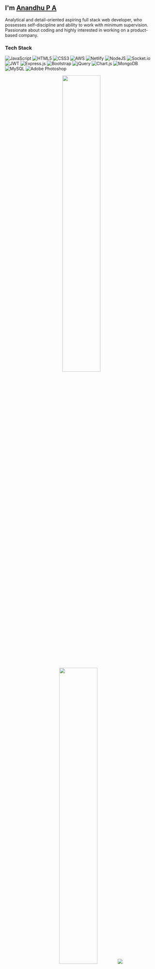 <!-- <img align="left" width="150" height="150" alt="Dani Akash" src="https://img.freepik.com/free-vector/laptop-with-program-code-isometric-icon-software-development-programming-applications-dark-neon_39422-971.jpg?size=626&ext=jpg"/>
 -->
## I'm [Anandhu P A][homepage]
Analytical and detail-oriented aspiring full stack web developer, who possesses self-discipline and ability to work with minimum supervision. Passionate about coding and highly interested in working on a product-based company.
   
[homepage]: https://anandhupa1.github.io/
[github]: https://github.com/Anandhupa1

<!-- --- -->


###  Tech Stack

![JavaScript](https://img.shields.io/badge/javascript-%23323330.svg?style=flat&logo=javascript&logoColor=%23F7DF1E) ![HTML5](https://img.shields.io/badge/html5-%23E34F26.svg?style=flat&logo=html5&logoColor=white) ![CSS3](https://img.shields.io/badge/css3-%231572B6.svg?style=flat&logo=css3&logoColor=white) ![AWS](https://img.shields.io/badge/AWS-%23FF9900.svg?style=flat&logo=amazon-aws&logoColor=white) ![Netlify](https://img.shields.io/badge/netlify-%23000000.svg?style=flat&logo=netlify&logoColor=#00C7B7) ![NodeJS](https://img.shields.io/badge/node.js-6DA55F?style=flat&logo=node.js&logoColor=white) ![Socket.io](https://img.shields.io/badge/Socket.io-black?style=flat&logo=socket.io&badgeColor=010101) ![JWT](https://img.shields.io/badge/JWT-black?style=flat&logo=JSON%20web%20tokens) ![Express.js](https://img.shields.io/badge/express.js-%23404d59.svg?style=flat&logo=express&logoColor=%2361DAFB) ![Bootstrap](https://img.shields.io/badge/bootstrap-%23563D7C.svg?style=flat&logo=bootstrap&logoColor=white) ![jQuery](https://img.shields.io/badge/jquery-%230769AD.svg?style=flat&logo=jquery&logoColor=white) ![Chart.js](https://img.shields.io/badge/chart.js-F5788D.svg?style=flat&logo=chart.js&logoColor=white) ![MongoDB](https://img.shields.io/badge/MongoDB-%234ea94b.svg?style=flat&logo=mongodb&logoColor=white) ![MySQL](https://img.shields.io/badge/mysql-%2300f.svg?style=flat&logo=mysql&logoColor=white) ![Adobe Photoshop](https://img.shields.io/badge/adobephotoshop-%2331A8FF.svg?style=flat&logo=adobephotoshop&logoColor=white)
<!--git stats -->
<p align="center">
  <img height="50%" width="auto" src ="https://github-readme-stats.vercel.app/api?username=anandhupa1&show_icons=true&count_private=true&theme=darcula&hide_border=true&hide=issues,contribs&bg_color=00000000">
  <img height="50%" width="auto" src ="https://github-readme-stats.vercel.app/api/top-langs/?username=anandhupa1&layout=compact&hide_border=true&theme=darcula&bg_color=00000000&langs_count=6&hide=jupyter%20notebook,tex,css,php&exclude_repo=Pacman-AI">
  <img src ="https://github-readme-streak-stats.herokuapp.com?user=anandhupa1&theme=darcula&hide_border=true&background=FFFFFF00">
  <br>
  <br>

</p>

<!--git stats end-->



> Dream the impossible , Know that you are born in this world to do something wonderfull and unique.
> -- Sri Sri Ravishankar
</br>





<!-- ### Technologies

![HTML](https://img.shields.io/badge/-HTML-000?&logo=HTML)
![Javascript](https://img.shields.io/badge/-Javascript-000?&logo=Javascript)
![css](https://img.shields.io/badge/-css-000?&logo=css)
![Node.js](https://img.shields.io/badge/-Node.js-000?&logo=node.js)
![Redis](https://img.shields.io/badge/-Mongodb-000?&logo=Mongodb)
![Redis](https://img.shields.io/badge/-Redis-000?&logo=Redis)

![AWS](https://img.shields.io/badge/-AWS-000?&logo=Amazon-AWS&logoColor=F90)






![Spring](https://img.shields.io/badge/-Spring-000?&logo=Spring)
![TensorFlow](https://img.shields.io/badge/-TensorFlow-000?&logo=TensorFlow) -->

<!-- ### Full Stack Projects

[![](https://img.shields.io/badge/-🧬%20My%20Website-000)](https://github.com/adamalston/v2)
[![](https://img.shields.io/badge/-🦠%20COVID‑19%20Dashboard-000)](https://github.com/adamalston/COVID-19-Dashboard)
[![](https://img.shields.io/badge/-📝%20Summarizer-000)](https://github.com/adamalston/Summarizer)
[![](https://img.shields.io/badge/-🔬%20Overwatch-000)](https://github.com/adamalston/overwatch)
[![](https://img.shields.io/badge/-🛰%20KubeSat-000)](https://github.com/adamalston/kubesat)
[![](https://img.shields.io/badge/-🔊%20Voice%20Poker-000)](https://github.com/adamalston/Poker)
[![](https://img.shields.io/badge/-🗺%20PokémonGo%20Map-000)](https://github.com/adamalston/PokemonGo-Map)
 -->




##part 2 


### connect with me
[![LinkedIn](https://img.shields.io/badge/LinkedIn-%230077B5.svg?logo=linkedin&logoColor=white)](https://linkedin.com/in/anandhu-p-a-953a30231) 


